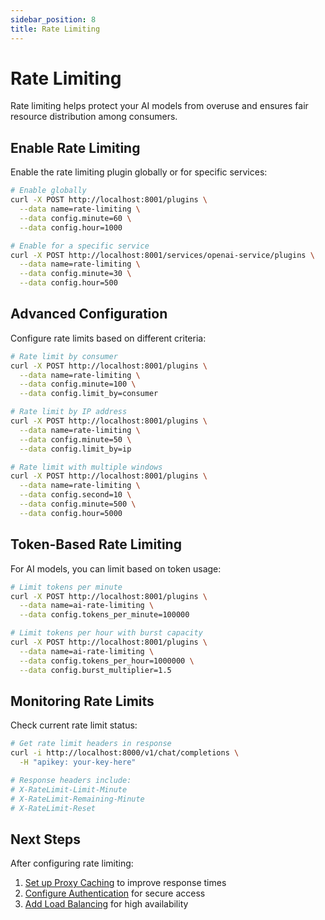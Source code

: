 ```yaml
---
sidebar_position: 8
title: Rate Limiting
---
```


# Rate Limiting

Rate limiting helps protect your AI models from overuse and ensures fair resource distribution among consumers.

## Enable Rate Limiting

Enable the rate limiting plugin globally or for specific services:

```bash
# Enable globally
curl -X POST http://localhost:8001/plugins \
  --data name=rate-limiting \
  --data config.minute=60 \
  --data config.hour=1000

# Enable for a specific service
curl -X POST http://localhost:8001/services/openai-service/plugins \
  --data name=rate-limiting \
  --data config.minute=30 \
  --data config.hour=500
```

## Advanced Configuration

Configure rate limits based on different criteria:

```bash
# Rate limit by consumer
curl -X POST http://localhost:8001/plugins \
  --data name=rate-limiting \
  --data config.minute=100 \
  --data config.limit_by=consumer

# Rate limit by IP address
curl -X POST http://localhost:8001/plugins \
  --data name=rate-limiting \
  --data config.minute=50 \
  --data config.limit_by=ip

# Rate limit with multiple windows
curl -X POST http://localhost:8001/plugins \
  --data name=rate-limiting \
  --data config.second=10 \
  --data config.minute=500 \
  --data config.hour=5000
```

## Token-Based Rate Limiting

For AI models, you can limit based on token usage:

```bash
# Limit tokens per minute
curl -X POST http://localhost:8001/plugins \
  --data name=ai-rate-limiting \
  --data config.tokens_per_minute=100000

# Limit tokens per hour with burst capacity
curl -X POST http://localhost:8001/plugins \
  --data name=ai-rate-limiting \
  --data config.tokens_per_hour=1000000 \
  --data config.burst_multiplier=1.5
```

## Monitoring Rate Limits

Check current rate limit status:

```bash
# Get rate limit headers in response
curl -i http://localhost:8000/v1/chat/completions \
  -H "apikey: your-key-here"

# Response headers include:
# X-RateLimit-Limit-Minute
# X-RateLimit-Remaining-Minute
# X-RateLimit-Reset
```

## Next Steps

After configuring rate limiting:

1. [Set up Proxy Caching](./proxy-caching.md) to improve response times
2. [Configure Authentication](./key-authentication.md) for secure access
3. [Add Load Balancing](./load-balancing.md) for high availability
